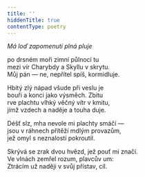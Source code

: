 ```yaml
---
title: ''
hiddenTitle: true
contentType: poetry
---
```


<section>

_Má loď zapomenutí plná pluje_

po drsném moři zimní půlnocí tu  
mezi vír Charybdy a Skyllu v skrytu.  
Můj pán — ne, nepřítel spíš, kormidluje.

</section>

<section>

Hbitý zlý nápad všude při veslu je  
bouři a konci jako výsměch. Zbitu  
rve plachtu vlhký věčný vítr v kmitu,  
jímž vzdech a naděje a touha duje.

</section>

<section>

Déšť slz, mha nevole mi plachty smáčí —  
jsou v ráhnech přítěží mdlým provazům,  
jež omyl s neznalostí pokroutil.

</section>

<section>

Skrývá se zrak dvou hvězd, jež pouť mi značí.  
Ve vlnách zemřel rozum, plavcův um:  
Ztrácím už naději v svůj přístav, cíl.

</section>
